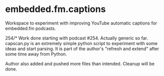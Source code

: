 # embedded.fm.captions
Workspace to experiment with improving YouTube automatic captions for embedded.fm podcasts.

254/*
  Work done starting with podcast #254. Actually generic so far.
  capscan.py is an extremely simple python script to experiment with some ideas and start parsing.
      It is part of the author's "refresh and extend" after some time away from Python.

   Author also added and pushed more files than intended. Cleanup will be done.
